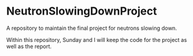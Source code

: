 # NeutronSlowingDownProject
A repository to maintain the final project for neutrons slowing down.

Within this repository, Sunday and I will keep the code for the project as well as the report.
